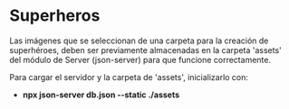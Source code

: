 # Superheros

Las imágenes que se seleccionan de una carpeta para la creación de superhéroes, deben ser previamente almacenadas en la carpeta 'assets' del módulo de Server (json-server) para que funcione correctamente.

Para cargar el servidor y la carpeta de 'assets', inicializarlo con:
- **npx json-server db.json --static ./assets**
